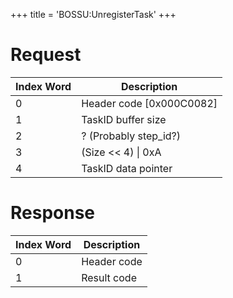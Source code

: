 +++
title = 'BOSSU:UnregisterTask'
+++

# Request

| Index Word | Description                |
|------------|----------------------------|
| 0          | Header code \[0x000C0082\] |
| 1          | TaskID buffer size         |
| 2          | ? (Probably step_id?)      |
| 3          | (Size \<\< 4) \| 0xA       |
| 4          | TaskID data pointer        |

# Response

| Index Word | Description |
|------------|-------------|
| 0          | Header code |
| 1          | Result code |
